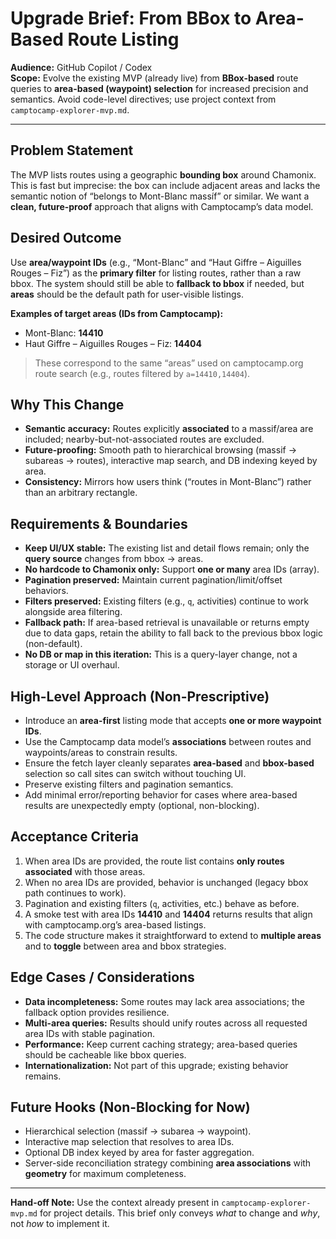 # Upgrade Brief: From BBox to Area-Based Route Listing

**Audience:** GitHub Copilot / Codex  
**Scope:** Evolve the existing MVP (already live) from **BBox-based** route queries to **area-based (waypoint) selection** for increased precision and semantics. Avoid code-level directives; use project context from `camptocamp-explorer-mvp.md`.

---

## Problem Statement
The MVP lists routes using a geographic **bounding box** around Chamonix. This is fast but imprecise: the box can include adjacent areas and lacks the semantic notion of “belongs to Mont-Blanc massíf” or similar. We want a **clean, future-proof** approach that aligns with Camptocamp’s data model.

## Desired Outcome
Use **area/waypoint IDs** (e.g., “Mont-Blanc” and “Haut Giffre – Aiguilles Rouges – Fiz”) as the **primary filter** for listing routes, rather than a raw bbox. The system should still be able to **fallback to bbox** if needed, but **areas** should be the default path for user-visible listings.

**Examples of target areas (IDs from Camptocamp):**
- Mont-Blanc: **14410**
- Haut Giffre – Aiguilles Rouges – Fiz: **14404**

> These correspond to the same “areas” used on camptocamp.org route search (e.g., routes filtered by `a=14410,14404`).

## Why This Change
- **Semantic accuracy:** Routes explicitly **associated** to a massif/area are included; nearby-but-not-associated routes are excluded.  
- **Future-proofing:** Smooth path to hierarchical browsing (massif → subareas → routes), interactive map search, and DB indexing keyed by area.  
- **Consistency:** Mirrors how users think (“routes in Mont-Blanc”) rather than an arbitrary rectangle.

## Requirements & Boundaries
- **Keep UI/UX stable:** The existing list and detail flows remain; only the **query source** changes from bbox → areas.  
- **No hardcode to Chamonix only:** Support **one or many** area IDs (array).  
- **Pagination preserved:** Maintain current pagination/limit/offset behaviors.  
- **Filters preserved:** Existing filters (e.g., `q`, activities) continue to work alongside area filtering.  
- **Fallback path:** If area-based retrieval is unavailable or returns empty due to data gaps, retain the ability to fall back to the previous bbox logic (non-default).  
- **No DB or map in this iteration:** This is a query-layer change, not a storage or UI overhaul.

## High-Level Approach (Non-Prescriptive)
- Introduce an **area-first** listing mode that accepts **one or more waypoint IDs**.  
- Use the Camptocamp data model’s **associations** between routes and waypoints/areas to constrain results.  
- Ensure the fetch layer cleanly separates **area-based** and **bbox-based** selection so call sites can switch without touching UI.  
- Preserve existing filters and pagination semantics.  
- Add minimal error/reporting behavior for cases where area-based results are unexpectedly empty (optional, non-blocking).

## Acceptance Criteria
1. When area IDs are provided, the route list contains **only routes associated** with those areas.  
2. When no area IDs are provided, behavior is unchanged (legacy bbox path continues to work).  
3. Pagination and existing filters (`q`, activities, etc.) behave as before.  
4. A smoke test with area IDs **14410** and **14404** returns results that align with camptocamp.org’s area-based listings.  
5. The code structure makes it straightforward to extend to **multiple areas** and to **toggle** between area and bbox strategies.

## Edge Cases / Considerations
- **Data incompleteness:** Some routes may lack area associations; the fallback option provides resilience.  
- **Multi-area queries:** Results should unify routes across all requested area IDs with stable pagination.  
- **Performance:** Keep current caching strategy; area-based queries should be cacheable like bbox queries.  
- **Internationalization:** Not part of this upgrade; existing behavior remains.

## Future Hooks (Non-Blocking for Now)
- Hierarchical selection (massif → subarea → waypoint).  
- Interactive map selection that resolves to area IDs.  
- Optional DB index keyed by area for faster aggregation.  
- Server-side reconciliation strategy combining **area associations** with **geometry** for maximum completeness.

---

**Hand-off Note:** Use the context already present in `camptocamp-explorer-mvp.md` for project details. This brief only conveys *what* to change and *why*, not *how* to implement it.
